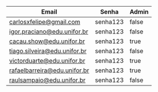 | Email                        | Senha    | Admin |
| ---------------------------- | -------- | ----- |
| carlosxfelipe@gmail.com      | senha123 | false |
| igor.praciano@edu.unifor.br  | senha123 | false |
| cacau.show@edu.unifor.br     | senha123 | true  |
| tiago.silveira@edu.unifor.br | senha123 | false |
| victorduarte@edu.unifor.br   | senha123 | true  |
| rafaelbarreira@edu.unifor.br | senha123 | true  |
| raulsampaio@edu.unifor.br    | senha123 | false |
